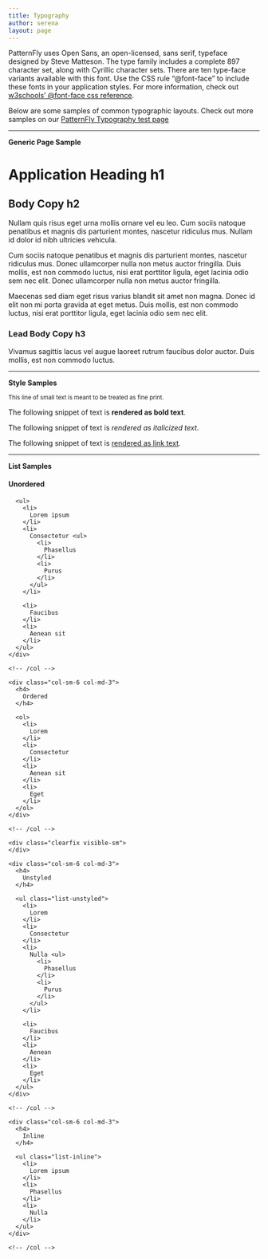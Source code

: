 ```yaml
---
title: Typography
author: serena
layout: page
---
```

PatternFly uses Open Sans, an open-licensed, sans serif, typeface designed by Steve Matteson. The type family includes a complete 897 character set, along with Cyrillic character sets. There are ten type-face variants available with this font. Use the CSS rule &#8220;@font-face&#8221; to include these fonts in your application styles. For more information, check out <a href="http://www.w3schools.com/cssref/css3_pr_font-face_rule.asp" target="_blank">w3schools&#8217; @font-face css reference</a>.

Below are some samples of common typographic layouts. Check out more samples on our <a href="https://rawgit.com/patternfly/patternfly/master/tests/typography-2.html" target="_blank">PatternFly Typography test page</a>

* * *

<div class="pf-example">
  <b>Generic Page Sample</b> 
  
  <h1>
    Application Heading h1
  </h1><section> 
  
  <h2>
    Body Copy h2
  </h2>
  
  <p>
    Nullam quis risus eget urna mollis ornare vel eu leo. Cum sociis natoque penatibus et magnis dis parturient montes, nascetur ridiculus mus. Nullam id dolor id nibh ultricies vehicula.
  </p>
  
  <p>
    Cum sociis natoque penatibus et magnis dis parturient montes, nascetur ridiculus mus. Donec ullamcorper nulla non metus auctor fringilla. Duis mollis, est non commodo luctus, nisi erat porttitor ligula, eget lacinia odio sem nec elit. Donec ullamcorper nulla non metus auctor fringilla.
  </p>
  
  <p>
    Maecenas sed diam eget risus varius blandit sit amet non magna. Donec id elit non mi porta gravida at eget metus. Duis mollis, est non commodo luctus, nisi erat porttitor ligula, eget lacinia odio sem nec elit.
  </p>
  
  <h3>
    Lead Body Copy h3
  </h3>
  
  <p class="lead">
    Vivamus sagittis lacus vel augue laoreet rutrum faucibus dolor auctor. Duis mollis, est non commodo luctus.
  </p></section> 
  
  <hr />
  
  <b id="style-samples">Style Samples</b>
  
  <p>
  </p><section> 
  
  <small>This line of small text is meant to be treated as fine print.</small> 
  
  <p>
  </p>
  
  <p>
    The following snippet of text is <strong>rendered as bold text</strong>.
  </p>
  
  <p>
    The following snippet of text is <em>rendered as italicized text</em>.
  </p>
  
  <p>
    The following snippet of text is <a href="#">rendered as link text</a>.
  </p></section> 
  
  <hr />
  
  <b>List Samples</b> <section> 
  
  <div class="row">
    <div class="col-sm-6 col-md-3">
      <h4>
        Unordered
      </h4>
      
      <ul>
        <li>
          Lorem ipsum
        </li>
        <li>
          Consectetur <ul>
            <li>
              Phasellus
            </li>
            <li>
              Purus
            </li>
          </ul>
        </li>
        
        <li>
          Faucibus
        </li>
        <li>
          Aenean sit
        </li>
      </ul>
    </div>
    
    <!-- /col -->
    
    <div class="col-sm-6 col-md-3">
      <h4>
        Ordered
      </h4>
      
      <ol>
        <li>
          Lorem
        </li>
        <li>
          Consectetur
        </li>
        <li>
          Aenean sit
        </li>
        <li>
          Eget
        </li>
      </ol>
    </div>
    
    <!-- /col -->
    
    <div class="clearfix visible-sm">
    </div>
    
    <div class="col-sm-6 col-md-3">
      <h4>
        Unstyled
      </h4>
      
      <ul class="list-unstyled">
        <li>
          Lorem
        </li>
        <li>
          Consectetur
        </li>
        <li>
          Nulla <ul>
            <li>
              Phasellus
            </li>
            <li>
              Purus
            </li>
          </ul>
        </li>
        
        <li>
          Faucibus
        </li>
        <li>
          Aenean
        </li>
        <li>
          Eget
        </li>
      </ul>
    </div>
    
    <!-- /col -->
    
    <div class="col-sm-6 col-md-3">
      <h4>
        Inline
      </h4>
      
      <ul class="list-inline">
        <li>
          Lorem ipsum
        </li>
        <li>
          Phasellus
        </li>
        <li>
          Nulla
        </li>
      </ul>
    </div>
    
    <!-- /col -->
  </div>
  
  <!-- /row --></section>
</div>